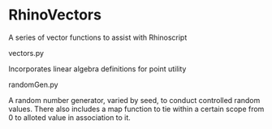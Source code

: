 # RhinoVectors
A series of vector functions to assist with Rhinoscript



vectors.py

Incorporates linear algebra definitions for point utility

randomGen.py

A random number generator, varied by seed, to conduct controlled
random values.
There also includes a map function to tie within a certain scope
from 0 to alloted value in association to it.
